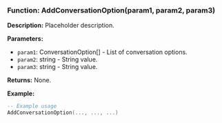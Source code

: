 ### Function: AddConversationOption(param1, param2, param3)

**Description:**
Placeholder description.

**Parameters:**
- `param1`: ConversationOption[] - List of conversation options.
- `param2`: string - String value.
- `param3`: string - String value.

**Returns:** None.

**Example:**

```lua
-- Example usage
AddConversationOption(..., ..., ...)
```
